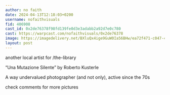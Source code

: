 ```yaml
---
author: no faith
date: 2024-04-13T12:18:03+0200
username: nofaithvisuals
fid: 406908
cast_id: 0x2de76378f98fd139fe0d3e3adabb2a92d7e0c780
cast: https://warpcast.com/nofaithvisuals/0x2de76378
image: https://imagedelivery.net/BXluQx4ige9GuW0Ia56BHw/ea72f471-c047-4e89-3b99-6d3748b8bd00/original
layout: post
---
```

another local artist for /the-library   
  
“Una Mutazione Silente” by Roberto Kusterle  
  
A way undervalued photographer (and not only), active since the 70s  
  
check comments for more pictures  

<img src='https://imagedelivery.net/BXluQx4ige9GuW0Ia56BHw/ea72f471-c047-4e89-3b99-6d3748b8bd00/original' alt='' referrerpolicy='no-referrer'/>